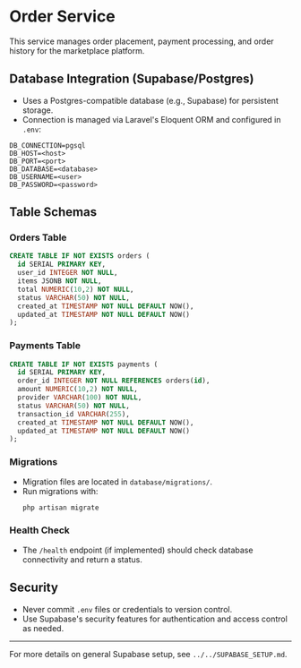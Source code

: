 # Order Service

This service manages order placement, payment processing, and order history for the marketplace platform.

## Database Integration (Supabase/Postgres)

-   Uses a Postgres-compatible database (e.g., Supabase) for persistent storage.
-   Connection is managed via Laravel's Eloquent ORM and configured in `.env`:

```
DB_CONNECTION=pgsql
DB_HOST=<host>
DB_PORT=<port>
DB_DATABASE=<database>
DB_USERNAME=<user>
DB_PASSWORD=<password>
```

## Table Schemas

### Orders Table

```sql
CREATE TABLE IF NOT EXISTS orders (
  id SERIAL PRIMARY KEY,
  user_id INTEGER NOT NULL,
  items JSONB NOT NULL,
  total NUMERIC(10,2) NOT NULL,
  status VARCHAR(50) NOT NULL,
  created_at TIMESTAMP NOT NULL DEFAULT NOW(),
  updated_at TIMESTAMP NOT NULL DEFAULT NOW()
);
```

### Payments Table

```sql
CREATE TABLE IF NOT EXISTS payments (
  id SERIAL PRIMARY KEY,
  order_id INTEGER NOT NULL REFERENCES orders(id),
  amount NUMERIC(10,2) NOT NULL,
  provider VARCHAR(100) NOT NULL,
  status VARCHAR(50) NOT NULL,
  transaction_id VARCHAR(255),
  created_at TIMESTAMP NOT NULL DEFAULT NOW(),
  updated_at TIMESTAMP NOT NULL DEFAULT NOW()
);
```

### Migrations

-   Migration files are located in `database/migrations/`.
-   Run migrations with:
    ```bash
    php artisan migrate
    ```

### Health Check

-   The `/health` endpoint (if implemented) should check database connectivity and return a status.

## Security

-   Never commit `.env` files or credentials to version control.
-   Use Supabase's security features for authentication and access control as needed.

---

For more details on general Supabase setup, see `../../SUPABASE_SETUP.md`.

